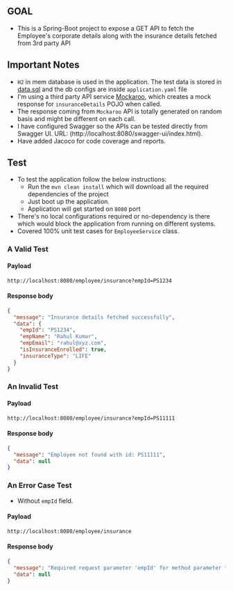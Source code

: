 ## GOAL

* This is a Spring-Boot project to expose a GET API to fetch the Employee's corporate details along with the insurance
  details fetched from 3rd party API

## Important Notes

* `H2` in mem database is used in the application. The test data is stored in [data.sql](src/main/resources/data.sql) and the db
  configs are inside `application.yaml` file
* I'm using a third party API service [Mockaroo](https://www.mockaroo.com/), which creates a mock response
  for `insuranceDetails` POJO when called.
* The response coming from `Mockaroo` API is totally generated on random basis and might be different on each call.
* I have configured Swagger so the APIs can be tested directly from Swagger UI.
  URL: (http://localhost:8080/swagger-ui/index.html).
* Have added Jacoco for code coverage and reports.

## Test

* To test the application follow the below instructions:
    * Run the `mvn clean install` which will download all the required dependencies of the project
    * Just boot up the application.
    * Application will get started on `8080` port
* There's no local configurations required or no-dependency is there which would block the application from running on
  different systems.
* Covered 100% unit test cases for `EmployeeService` class.

### A Valid Test

#### Payload

```
http://localhost:8080/employee/insurance?empId=PS1234
```

#### Response body

```json
{
  "message": "Insurance details fetched successfully",
  "data": {
    "empId": "PS1234",
    "empName": "Rahul Kumar",
    "empEmail": "rahul@xyz.com",
    "isInsuranceEnrolled": true,
    "insuranceType": "LIFE"
  }
}
```

### An Invalid Test

#### Payload

```
http://localhost:8080/employee/insurance?empId=PS11111
```

#### Response body

```json
{
  "message": "Employee not found with id: PS11111",
  "data": null
}
```

### An Error Case Test

* Without `empId` field.

#### Payload

```
http://localhost:8080/employee/insurance
```

#### Response body

```json
{
  "message": "Required request parameter 'empId' for method parameter type String is not present",
  "data": null
}
```